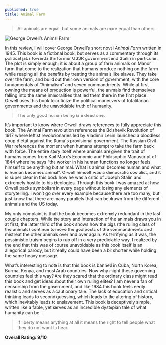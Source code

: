 ```yaml
---
published: true
title: Animal Farm
---
```

> All animals are equal, but some animals are more equal than others.

![George Orwell’s Animal Farm](https://larb-main-img-cdn.azureedge.net/unsafe/1280x0/filters:format(jpeg)/https%3A%2F%2Fdev.lareviewofbooks.org%2Fwp-content%2Fuploads%2F2013%2F10%2Fanimal-farm-cover-image.jpeg)

In this review, I will cover George Orwell’s short novel _Animal Farm_ written in 1945. This book is a fictional book, but serves as a commentary through its political jabs towards the former USSR government and Stalin in particular. The plot is simply enough; it is about a group of farm animals on Manor farm that come to the realization that humans produce nothing on the farm while reaping all the benefits by treating the animals like slaves. They take over the farm, and build out their own version of government, with the core fundamentals of “Animalism” and seven commandments. While at first owning the means of production is powerful, the animals find themselves falling into the same immoralities that led them there in the first place. Orwell uses this book to criticize the political maneuvers of totalitarian governments and the unavoidable truth of humanity.

> The only good human being is a dead one.

It’s important to know where Orwell draws references to fully appreciate this book. The Animal Farm revolution references the Bolshevik Revolution of 1917 where leftist revolutionaries led by Vladimir Lenin launched a bloodless coup d'état against the Duma's provisional government. The Russian Civil War references the moment when humans attempt to take the farm back with force. The entire story itself where animals are given the trait of humans comes from Karl Marx’s Economic and Philosophic Manuscript of 1844 where he says “the worker in his human functions no longer feels himself to be anything but animal. What is animal becomes human and what is human becomes animal”. Orwell himself was a democratic socialist, and it is super clear in this book how he was a critic of Joseph Stalin and extremely hostile to his ideologies. Through this book I was amazed at how Orwell packs symbolism in every page without losing any elements of storytelling. I won’t go over every example because there are too many, but just know that there are many parallels that can be drawn from the different animals and the US today.

My only complaint is that the book becomes extremely redundant in the last couple chapters. While the story and interaction of the animals draws you in at first, the latter third of the book shows how the pigs (the ruling class of the animals) continue to move the goalposts of the commandments and mistreat the other animals over and over again. As terrifying as it was, the pessimistic truism begins to rub off in a very predictable way. I realized by the end that this was of course unavoidable as this book itself is an allegorical parody, but it really could have been a bit shorter while holding the same heavy message.

What’s interesting to note is that this book is banned in Cuba, North Korea, Burma, Kenya, and most Arab countries. Now why might these governing countries feel this way? Are they scared that the ordinary class might read this book and get ideas about their own ruling elites? I am never a fan of censorship from the government, and like 1984 this book feels eerily realistic and serves as a cautionary tale. The lack of education and critical thinking leads to second guessing, which leads to the altering of history, which inevitably leads to enslavement. This book is deceptively simple, written like a fable, yet serves as an incredible dystopian tale of what humanity can be.

> If liberty means anything at all it means the right to tell people what they do not want to hear.

**Overall Rating: 9/10**

